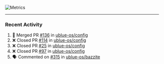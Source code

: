 ![Metrics](https://metrics.lecoq.io/KyleGospo?template=classic&base=header%2C%20activity%2C%20community%2C%20repositories%2C%20metadata&base.indepth=false&base.hireable=false&base.skip=false&config.timezone=America%2FLos_Angeles)

---
### Recent Activity
<!--START_SECTION:activity-->
1. 🎉 Merged PR [#136](https://github.com/ublue-os/config/pull/136) in [ublue-os/config](https://github.com/ublue-os/config)
2. ❌ Closed PR [#114](https://github.com/ublue-os/config/pull/114) in [ublue-os/config](https://github.com/ublue-os/config)
3. ❌ Closed PR [#25](https://github.com/ublue-os/config/pull/25) in [ublue-os/config](https://github.com/ublue-os/config)
4. ❌ Closed PR [#97](https://github.com/ublue-os/config/pull/97) in [ublue-os/config](https://github.com/ublue-os/config)
5. 🗣 Commented on [#315](https://github.com/ublue-os/bazzite/issues/315#issuecomment-1771827492) in [ublue-os/bazzite](https://github.com/ublue-os/bazzite)
<!--END_SECTION:activity-->
